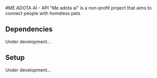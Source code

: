 #ME ADOTA AÍ - API
"Me adota aí" is a non-profit project that aims to connect people with homeless pets

## Dependencies
Under development...

## Setup
Under development...
